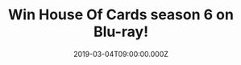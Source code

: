 ---
campaign-uuid: "c-95213937-b7cc-4123-9068-c9ed1524e2cd"
type: "Competition"
category: "Entertainment"
date: "2019-03-04T09:00:00.000Z"
end-date: "2019-04-04T23:59:00.000Z"
disable-form: false
is_promoted: true
has_entry_page: true
title: "Win House Of Cards season 6 on Blu-ray!"
competition-description: "<p>Say goodbye to the White House as the sixth and final\
  \ series of the highly acclaimed and award-winning TV drama House Of Cards is released\
  \ on Blu-ray™ and DVD on March 4th and we are giving away 3 Blu-ray’s of the series\
  \ to 3 lucky NME AAA members to win! Golden Globe® winner Robin Wright (Everest,\
  \ A Most Wanted Man, Forrest Gump) reprises her role as Claire Underwood – now the\
  \ first female American president – alongside Diane Lane (Tully, Justice League),\
  \ Greg Kinnear (Little Miss Sunshine, Anchorman 2), and Michael Kelly (Now You See\
  \ Me, Chronicle.) </p>\n<p>Weekend sorted. Enter the form below for a chance to\
  \ win.</p>\n"
hero-header: "Win House Of Cards season 6 on Blu-ray!"
terms-confirmation: "N/A"
banner-img: "https://assets.expresslyapp.com/asset-187f6d70-9268-4879-b3b3-2367bc49d8e6.jpg"
logo-left-href: "aaa.nme.com"
logo-left-image: "https://assets.expresslyapp.com/asset-03402fc4-8b5a-404f-ae75-c8b2acf4d22f.jpg"
logo-left-title: "Sony Pictures Home Entertainment"
bg-image-hero: "https://assets.expresslyapp.com/asset-df099e49-bb9c-4cc9-9a8b-c2b9b453834e.jpg"
bg-image-first: "https://assets.expresslyapp.com/asset-f8da78c5-dc45-47d4-87a9-501282912a6f.jpg"
bg-image-second: "https://assets.expresslyapp.com/asset-306a504f-4a5c-4568-9949-630661c5f75d.jpg"
section1-content: "<p>Say goodbye to the White House as the sixth and final series\
  \ of the highly acclaimed and award-winning TV drama House Of Cards is released\
  \ on Blu-ray™ and DVD on March 4th.</p>\n<p>With Frank out of the picture, Claire\
  \ Underwood steps fully into her own as the first female president, but faces formidable\
  \ threats to her legacy. The final season of the Emmy® Award-winning drama builds\
  \ to a tense and unforgettable climax.</p>\n"
section2-content: "<p>We have managed to get 3 copies on Blu-ray to 3 NME AAA members\
  \ to win this amazing series: House Of Cards. Enter the draw to win and get ready\
  \ to enjoy the Emmy Award series now.</p>\n<p>Good luck!</p>\n"
entry-title: "Win House Of Cards season 6 on Blu-ray!"
entry-content: "<p>Enter the draw to win House Of Cards season 6 on Blu-ray by entering\
  \ below before 23:59 on 4th of April 2019.\n\_</p>\n"
has-winner: false
prize-description: "One of the three House Of Cards season 6 on Blu-ray."
special-conditions: "Multiple entries are allowed up to one every day."
country-restrictions:
- "GB"
---